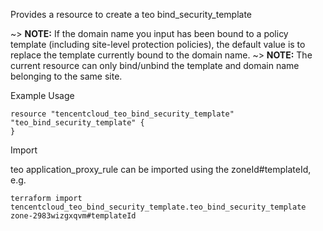 Provides a resource to create a teo bind_security_template

~> **NOTE:** If the domain name you input has been bound to a policy template (including site-level protection policies), the default value is to replace the template currently bound to the domain name.
~> **NOTE:** The current resource can only bind/unbind the template and domain name belonging to the same site.

Example Usage

```hcl
resource "tencentcloud_teo_bind_security_template" "teo_bind_security_template" {
}

```
Import

teo application_proxy_rule can be imported using the zoneId#templateId, e.g.
```
terraform import tencentcloud_teo_bind_security_template.teo_bind_security_template zone-2983wizgxqvm#templateId
```